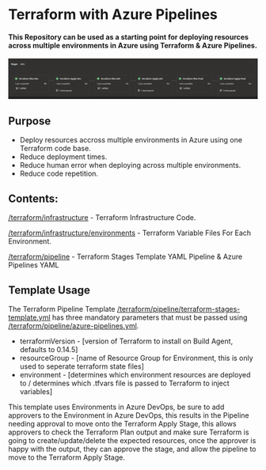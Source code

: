 # Terraform with Azure Pipelines 
#### This Repository can be used as a starting point for deploying resources across multiple environments in Azure using Terraform & Azure Pipelines.

![alt text](misc/images/multi-stage-pipeline.png)

## Purpose
- Deploy resources accross multiple environments in Azure using one Terraform code base.
- Reduce deployment times.
- Reduce human error when deploying across multiple environments.
- Reduce code repetition.

## Contents: 
[/terraform/infrastructure](https://github.com/jfe7/azure-pipelines-terraform/tree/main/terraform/infrastructure) - Terraform Infrastructure Code.

[/terraform/infrastructure/environments](https://github.com/jfe7/azure-pipelines-terraform/tree/main/terraform/infrastructure/environments) - Terraform Variable Files For Each Environment.

[/terraform/pipeline](https://github.com/jfe7/azure-pipelines-terraform/tree/main/terraform/pipeline) - Terraform Stages Template YAML Pipeline & Azure Pipelines YAML 

## Template Usage

The Terraform Pipeline Template [/terraform/pipeline/terraform-stages-template.yml](https://github.com/jfe7/azure-pipelines-terraform/blob/main/terraform/pipeline/terraform-stages-template.yml) has three mandatory parameters that must be passed using [/terraform/pipeline/azure-pipelines.yml](https://github.com/jfe7/azure-pipelines-terraform/blob/main/terraform/pipeline/azure-pipelines.yml).

- terraformVersion - [version of Terraform to install on Build Agent, defaults to 0.14.5]
- resourceGroup - [name of Resource Group for Environment, this is only used to seperate terraform state files]
- environment - [determines which environment resources are deployed to / determines which .tfvars file is passed to Terraform to inject variables]

This template uses Environments in Azure DevOps, be sure to add approvers to the Environment in Azure DevOps, this results in the Pipeline needing approval to move onto the Terraform Apply Stage, this allows approvers to check the Terraform Plan output and make sure Terraform is going to create/update/delete the expected resources, once the approver is happy with the output, they can approve the stage, and allow the pipeline to move to the Terraform Apply Stage.
